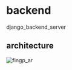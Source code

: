 # backend
django_backend_server
## architecture
![fingp_ar](https://user-images.githubusercontent.com/32893340/47712803-0ef82900-dc7c-11e8-8230-c4a2bd43bb19.jpg)
